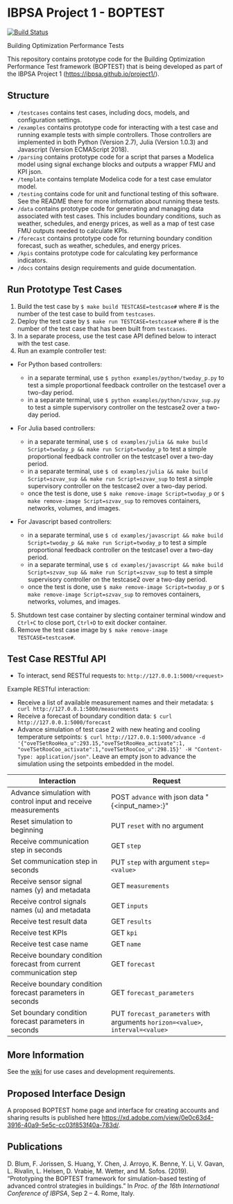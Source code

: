 # IBPSA Project 1 - BOPTEST

[![Build Status](https://travis-ci.org/ibpsa/project1-boptest.svg?branch=master)](https://travis-ci.org/ibpsa/project1-boptest)

Building Optimization Performance Tests

This repository contains prototype code for the Building Optimization Performance Test framework (BOPTEST)
that is being developed as part of the IBPSA Project 1 (https://ibpsa.github.io/project1/).

## Structure
- ``/testcases`` contains test cases, including docs, models, and configuration settings.
- ``/examples`` contains prototype code for interacting with a test case and running example tests with simple controllers.  Those controllers are implemented in both Python (Version 2.7), Julia (Version 1.0.3) and Javascript (Version ECMAScript 2018).
- ``/parsing`` contains prototype code for a script that parses a Modelica model using signal exchange blocks and outputs a wrapper FMU and KPI json.
- ``/template`` contains template Modelica code for a test case emulator model.
- ``/testing`` contains code for unit and functional testing of this software.  See the README there for more information about running these tests.
- ``/data`` contains prototype code for generating and managing data associated with test cases.  This includes boundary conditions, such as weather, schedules, and energy prices, as well as a map of test case FMU outputs needed to calculate KPIs.
- ``/forecast`` contains prototype code for returning boundary condition forecast, such as weather, schedules, and energy prices.
- ``/kpis`` contains prototype code for calculating key performance indicators.
- ``/docs`` contains design requirements and guide documentation.

## Run Prototype Test Cases
1) Build the test case by ``$ make build TESTCASE=testcase#`` where # is the number of the test case to build from ``testcases``.
2) Deploy the test case by ``$ make run TESTCASE=testcase#`` where # is the number of the test case that has been built from ``testcases``.
3) In a separate process, use the test case API defined below to interact with the test case.
4) Run an example controller test: 

* For Python based controllers:
  * in a separate terminal, use ``$ python examples/python/twoday_p.py`` to test a simple proportional feedback controller on the testcase1 over a two-day period.
  * in a separate terminal, use ``$ python examples/python/szvav_sup.py`` to test a simple supervisory controller on the testcase2 over a two-day period.

* For Julia based controllers:
  * in a separate terminal, use ``$ cd examples/julia && make build Script=twoday_p && make run Script=twoday_p`` to test a simple proportional feedback controller on the testcase1 over a two-day period.
  * in a separate terminal, use ``$ cd examples/julia && make build Script=szvav_sup && make run Script=szvav_sup`` to test a simple supervisory controller on the testcase2 over a two-day period.
  * once the test is done, use ``$ make remove-image Script=twoday_p`` or ``$ make remove-image Script=szvav_sup`` to removes containers, networks, volumes, and images.
  
* For Javascript based controllers:
  * in a separate terminal, use ``$ cd examples/javascript && make build Script=twoday_p && make run Script=twoday_p`` to test a simple proportional feedback controller on the testcase1 over a two-day period.
  * in a separate terminal, use ``$ cd examples/javascript && make build Script=szvav_sup && make run Script=szvav_sup`` to test a simple supervisory controller on the testcase2 over a two-day period.
  * once the test is done, use ``$ make remove-image Script=twoday_p`` or ``$ make remove-image Script=szvav_sup`` to removes containers, networks, volumes, and images.  
  
5) Shutdown test case container by slecting container terminal window and ``Ctrl+C`` to close port, ``Ctrl+D`` to exit docker container.
6) Remove the test case image by ``$ make remove-image TESTCASE=testcase#``.

## Test Case RESTful API
- To interact, send RESTful requests to: ``http://127.0.0.1:5000/<request>``

Example RESTful interaction:

- Receive a list of available measurement names and their metadata: ``$ curl http://127.0.0.1:5000/measurements``
- Receive a forecast of boundary condition data: ``$ curl http://127.0.0.1:5000/forecast``
- Advance simulation of test case 2 with new heating and cooling temperature setpoints: ``$ curl http://127.0.0.1:5000/advance -d '{"oveTSetRooHea_u":293.15,"oveTSetRooHea_activate":1, "oveTSetRooCoo_activate":1,"oveTSetRooCoo_u":298.15}' -H "Content-Type: application/json"``.  Leave an empty json to advance the simulation using the setpoints embedded in the model.

| Interaction                                                           | Request                                                   |
|-----------------------------------------------------------------------|-----------------------------------------------------------|
| Advance simulation with control input and receive measurements        |  POST ``advance`` with json data "{<input_name>:<value>}" |
| Reset simulation to beginning                                         |  PUT ``reset`` with no argument                           |
| Receive communication step in seconds                                 |  GET ``step``                                             |
| Set communication step in seconds                                     |  PUT ``step`` with argument ``step=<value>``              |
| Receive sensor signal names (y) and metadata                          |  GET ``measurements``                                     |
| Receive control signals names (u) and metadata                        |  GET ``inputs``                                           |
| Receive test result data                                              |  GET ``results``                                          |
| Receive test KPIs                                                     |  GET ``kpi``                                              |
| Receive test case name                                                |  GET ``name``                                             |
| Receive boundary condition forecast from current communication step   |  GET ``forecast``                                         |
| Receive boundary condition forecast parameters in seconds             |  GET ``forecast_parameters``                              |
| Set boundary condition forecast parameters in seconds  		        |  PUT ``forecast_parameters`` with arguments ``horizon=<value>``, ``interval=<value>``|

## More Information
See the [wiki](https://github.com/ibpsa/project1-boptest/wiki) for use cases and development requirements.

## Proposed Interface Design
A proposed BOPTEST home page and interface for creating accounts and sharing results is published here https://xd.adobe.com/view/0e0c63d4-3916-40a9-5e5c-cc03f853f40a-783d/.

## Publications
D. Blum, F. Jorissen, S. Huang, Y. Chen, J. Arroyo, K. Benne, Y. Li, V. Gavan, L. Rivalin, L. Helsen, D. Vrabie, M. Wetter, and M. Sofos. (2019). “Prototyping the BOPTEST framework for simulation-based testing of advanced control strategies in buildings.” In *Proc. of the 16th International Conference of IBPSA*, Sep 2 – 4. Rome, Italy.
